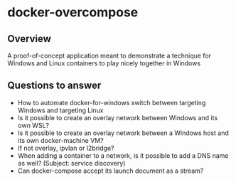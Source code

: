 # docker-overcompose

## Overview

A proof-of-concept application meant to demonstrate a technique for Windows and Linux containers to play nicely together in Windows

## Questions to answer

* How to automate docker-for-windows switch between targeting Windows and targeting Linux
* Is it possible to create an overlay network between Windows and its own WSL?
* Is it possible to create an overlay network between a Windows host and its own docker-machine VM?
* If not overlay, ipvlan or l2bridge?
* When adding a container to a network, is it possible to add a DNS name as well? (Subject: service discovery)
* Can docker-compose accept its launch document as a stream?
